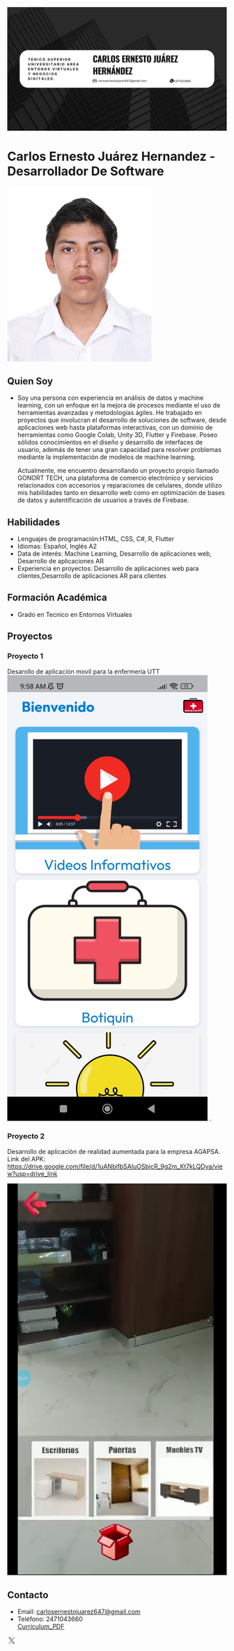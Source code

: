 <img src="banner.png" alt="Foto de perfil" aling="center">
        <h1>Carlos Ernesto Juárez Hernandez - Desarrollador De Software</h1>
        <img src="IMG_8329.jpg" alt="Foto de perfil" aling="center"
    </div>
     <div class="me">
        <h2 class="section-title">Quien Soy</h2>
        <ul>
            <li>Soy una persona con experiencia en análisis de datos y machine learning, con un enfoque en la mejora de procesos mediante el uso de herramientas avanzadas y metodologías ágiles. He trabajado en proyectos que involucran el desarrollo de soluciones de software, desde aplicaciones web hasta plataformas interactivas, con un dominio de herramientas como Google Colab, Unity 3D, Flutter y Firebase. Poseo sólidos conocimientos en el diseño y desarrollo de interfaces de usuario, además de tener una gran capacidad para resolver problemas mediante la implementación de modelos de machine learning.

Actualmente, me encuentro desarrollando un proyecto propio llamado GONORT TECH, una plataforma de comercio electrónico y servicios relacionados con accesorios y reparaciones de celulares, donde utilizo mis habilidades tanto en desarrollo web como en optimización de bases de datos y autentificación de usuarios a través de Firebase.</li> 
        </ul>
    </div>
    <div class="skills">
        <h2 class="section-title">Habilidades</h2>
        <ul>
            <li>Lenguajes de programación:HTML, CSS, C#, R, Flutter</li>
            <li>Idiomas: Español, Inglés A2</li>
            <li>Data de interés: Machine Learning, Desarrollo de aplicaciones web, Desarrollo de aplicaciones AR</li>
            <li>Experiencia en proyectos: Desarrollo de aplicaciones web para clientes,Desarrollo de aplicaciones AR para clientes </li>
        </ul>
    </div>
    <div class="education">
        <h2 class="section-title">Formación Académica</h2>
        <ul>
            <li>Grado en Tecnico en Entornos Virtuales</li>
        </ul>
    </div>
    <div class="projects">
        <h2 class="section-title">Proyectos</h2>
        <div class="project-card">
            <h3>Proyecto 1</h3>
            <p>Desarollo de aplicación movil para la enfermeria UTT
                    <img src="WhatsApp Image 2024-08-07 at 9.59.05 AM.jpeg" alt="Foto de perfil"> .</p>
        </div>
        <div class="project-card">
            <h3>Proyecto 2</h3>
            <p>Desarrollo de aplicación de realidad aumentada para la empresa AGAPSA. Link del APK: https://drive.google.com/file/d/1uANbifbSAIuOSbjcR_9g2m_Kt7kLQDya/view?usp=drive_link</p>
           <img src="Captura de pantalla 2024-10-26 141400.png" alt="Foto de perfil">
        </div>
    </div>
    <div class="contact">
        <h2 class="section-title">Contacto</h2>
        <ul>
            <li>Email: carlosernestojuarez647@gmail.com</li>
            <li>Teléfono: 2471043660</li>
        <a href="https://drive.google.com/file/d/1fbVIUIROO0qCOThbI30826sFr74TaeiS/view?usp=drive_link">Curriculum_PDF</a>                                                         
        </ul>
        <div class="social-links">
            <a href="https://x.com/NeztoGGz?t=tvG4_27QTH0-YHDe5krv5w&s=09" ><img src="icons8-twitterx-48.png" alt="Twitter" width="20" height="20"></a>
        </div>
    </div>
</div>

</body>
</html>
